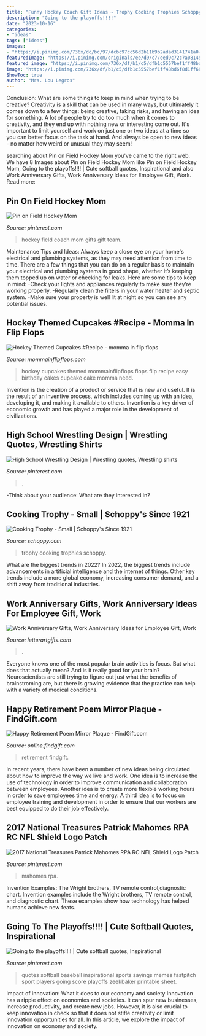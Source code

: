 ```yaml
---
title: "Funny Hockey Coach Gift Ideas ~ Trophy Cooking Trophies Schoppy"
description: "Going to the playoffs!!!!"
date: "2023-10-16"
categories:
- "ideas"
tags: ["ideas"]
images:
- "https://i.pinimg.com/736x/dc/bc/97/dcbc97cc56d2b11b9b2adad3141741a0--hockey-mom-field-hockey.jpg"
featuredImage: "https://i.pinimg.com/originals/ee/d9/c7/eed9c72c7a08145118ef99343c17b773.png"
featured_image: "https://i.pinimg.com/736x/df/b1/c5/dfb1c5557bef1ff48bd6f8d1ff682ffb.jpg"
image: "https://i.pinimg.com/736x/df/b1/c5/dfb1c5557bef1ff48bd6f8d1ff682ffb.jpg"
ShowToc: true
author: "Mrs. Lou Legros"
---
```



Conclusion: What are some things to keep in mind when trying to be creative?
Creativity is a skill that can be used in many ways, but ultimately it comes down to a few things: being creative, taking risks, and having an idea for something. A lot of people try to do too much when it comes to creativity, and they end up with nothing new or interesting come out. It's important to limit yourself and work on just one or two ideas at a time so you can better focus on the task at hand. And always be open to new ideas - no matter how weird or unusual they may seem!

	

		
searching about Pin on Field Hockey Mom you've came to the right web. We have 8 Images about Pin on Field Hockey Mom like Pin on Field Hockey Mom, Going to the playoffs!!!! | Cute softball quotes, Inspirational and also Work Anniversary Gifts, Work Anniversary Ideas for Employee Gift, Work. Read more:
		
    
## Pin On Field Hockey Mom

<img loading=lazy src="https://i.pinimg.com/736x/dc/bc/97/dcbc97cc56d2b11b9b2adad3141741a0--hockey-mom-field-hockey.jpg" onerror="this.onerror=null;this.src='https://tse1.mm.bing.net/th?id=OIP.k6iwqsE5Im30Ftn0aA1KlwAAAA&amp;pid=15.1';" alt="Pin on Field Hockey Mom">

_Source: pinterest.com_

>hockey field coach mom gifts gift team. 

	

Maintenance Tips and Ideas: Always keep a close eye on your home's electrical and plumbing systems, as they may need attention from time to time.
There are a few things that you can do on a regular basis to maintain your electrical and plumbing systems in good shape, whether it’s keeping them topped up on water or checking for leaks. Here are some tips to keep in mind:
-Check your lights and appliances regularly to make sure they’re working properly.
-Regularly clean the filters in your water heater and septic system.
-Make sure your property is well lit at night so you can see any potential issues.

    
## Hockey Themed Cupcakes #Recipe - Momma In Flip Flops

<img loading=lazy src="http://mommainflipflops.com/wp-content/uploads/2013/06/hockeycupcakes1.jpg" onerror="this.onerror=null;this.src='https://tse1.mm.bing.net/th?id=OIP.rlymCPsW1sV4hVMd5labdwHaFd&amp;pid=15.1';" alt="Hockey Themed Cupcakes #Recipe - momma in flip flops">

_Source: mommainflipflops.com_

>hockey cupcakes themed mommainflipflops flops flip recipe easy birthday cakes cupcake cake momma need. 

	

Invention is the creation of a product or service that is new and useful. It is the result of an inventive process, which includes coming up with an idea, developing it, and making it available to others. Invention is a key driver of economic growth and has played a major role in the development of civilizations.

    
## High School Wrestling Design | Wrestling Quotes, Wrestling Shirts

<img loading=lazy src="https://i.pinimg.com/736x/df/b1/c5/dfb1c5557bef1ff48bd6f8d1ff682ffb.jpg" onerror="this.onerror=null;this.src='https://tse3.mm.bing.net/th?id=OIP.yJ4jANVudUDVfSXN5_aztwAAAA&amp;pid=15.1';" alt="High School Wrestling Design | Wrestling quotes, Wrestling shirts">

_Source: pinterest.com_

>. 

	

-Think about your audience: What are they interested in?

    
## Cooking Trophy - Small | Schoppy&#039;s Since 1921

<img loading=lazy src="https://cdn.shopify.com/s/files/1/0173/9894/products/1_9c9effba-ea66-4816-8937-d33e20f82bc4_grande.png?v=1487971383" onerror="this.onerror=null;this.src='https://tse4.mm.bing.net/th?id=OIP.TCPSuhYtM4_dszAFcGyYigAAAA&amp;pid=15.1';" alt="Cooking Trophy - Small | Schoppy&#039;s Since 1921">

_Source: schoppy.com_

>trophy cooking trophies schoppy. 

	

What are the biggest trends in 2022?
In 2022, the biggest trends include advancements in artificial intelligence and the internet of things. Other key trends include a more global economy, increasing consumer demand, and a shift away from traditional industries.

    
## Work Anniversary Gifts, Work Anniversary Ideas For Employee Gift, Work

<img loading=lazy src="https://cdn.shopify.com/s/files/1/0081/7466/5824/products/il_fullxfull.1251273799_max9.jpg?v=1549639410" onerror="this.onerror=null;this.src='https://tse3.mm.bing.net/th?id=OIP.P_uwDsRZOAyMPzDaw0wdLgHaF0&amp;pid=15.1';" alt="Work Anniversary Gifts, Work Anniversary Ideas for Employee Gift, Work">

_Source: letterartgifts.com_

>. 

	

Everyone knows one of the most popular brain activities is focus. But what does that actually mean? And is it really good for your brain? Neuroscientists are still trying to figure out just what the benefits of brainstroming are, but there is growing evidence that the practice can help with a variety of medical conditions.

    
## Happy Retirement Poem Mirror Plaque - FindGift.com

<img loading=lazy src="https://img1.findgift.com/Graphics/Gifts/250/862/PR_189862.jpg" onerror="this.onerror=null;this.src='https://tse3.mm.bing.net/th?id=OIP.rQpA8UT3H1bngfNYPEcwMQHaHa&amp;pid=15.1';" alt="Happy Retirement Poem Mirror Plaque - FindGift.com">

_Source: online.findgift.com_

>retirement findgift. 

	

In recent years, there have been a number of new ideas being circulated about how to improve the way we live and work. One idea is to increase the use of technology in order to improve communication and collaboration between employees. Another idea is to create more flexible working hours in order to save employees time and energy. A third idea is to focus on employee training and development in order to ensure that our workers are best equipped to do their job effectively.

    
## 2017 National Treasures Patrick Mahomes RPA RC NFL Shield Logo Patch

<img loading=lazy src="https://i.pinimg.com/736x/55/98/54/559854c1130b38391b8061a24e52ec17.jpg" onerror="this.onerror=null;this.src='https://tse2.mm.bing.net/th?id=OIP.5KshOlSaSTBSQZOhCVdfXAAAAA&amp;pid=15.1';" alt="2017 National Treasures Patrick Mahomes RPA RC NFL Shield Logo Patch">

_Source: pinterest.com_

>mahomes rpa. 

	

Invention Examples: The Wright brothers, TV remote control,diagnostic chart.
Invention examples include the Wright brothers, TV remote control, and diagnostic chart. These examples show how technology has helped humans achieve new feats.

    
## Going To The Playoffs!!!! | Cute Softball Quotes, Inspirational

<img loading=lazy src="https://i.pinimg.com/originals/ee/d9/c7/eed9c72c7a08145118ef99343c17b773.png" onerror="this.onerror=null;this.src='https://tse2.mm.bing.net/th?id=OIP.wj-zVASMZ2ybCzzJerijbAHaNK&amp;pid=15.1';" alt="Going to the playoffs!!!! | Cute softball quotes, Inspirational">

_Source: pinterest.com_

>quotes softball baseball inspirational sports sayings memes fastpitch sport players going score playoffs zeekbaker printable sheet. 

	

Impact of innovation: What it does to our economy and society
Innovation has a ripple effect on economies and societies. It can spur new businesses, increase productivity, and create new jobs. However, it is also crucial to keep innovation in check so that it does not stifle creativity or limit innovation opportunities for all. In this article, we explore the impact of innovation on economy and society.

